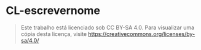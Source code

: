 # CL-escrevernome
>Este trabalho está licenciado sob CC BY-SA 4.0. Para visualizar uma cópia desta licença, visite https://creativecommons.org/licenses/by-sa/4.0/
